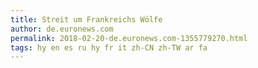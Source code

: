 ```yaml
---
title: Streit um Frankreichs Wölfe
author: de.euronews.com
permalink: 2018-02-20-de.euronews.com-1355779270.html
tags: hy en es ru hy fr it zh-CN zh-TW ar fa
---
```


